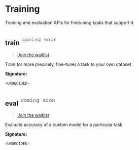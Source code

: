 # Training

Training and evaluation APIs for finetuning tasks that support it.

## train ![coming-soon](../.gitbook/assets/coming-soon-text%20%281%29.png)

> [Join the waitlist](http://fill-this-form)

Train \(or more precisely, fine-tune\) a task to your own dataset

**Signature:**

```python
<UNDECIDED>
```

## eval ![coming-soon](../.gitbook/assets/coming-soon-text%20%281%29.png)

> [Join the waitlist](http://fill-this-form)

Evaluate accuracy of a custom model for a particular task

**Signature:**

```python
<UNDECIDED>
```

